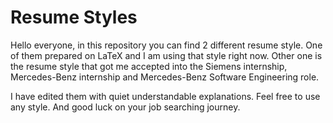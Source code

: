 # Resume Styles

Hello everyone, in this repository you can find 2 different resume style. One of them prepared on LaTeX and I am using that style right now. Other one is the resume style that got me accepted into the Siemens internship, Mercedes-Benz internship and Mercedes-Benz Software Engineering role.

I have edited them with quiet understandable explanations. Feel free to use any style. And good luck on your job searching journey.
